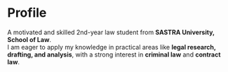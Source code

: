 # Profile  

A motivated and skilled 2nd-year law student from **SASTRA University, School of Law**.  
I am eager to apply my knowledge in practical areas like **legal research, drafting, and analysis**, with a strong interest in **criminal law** and **contract law**.
